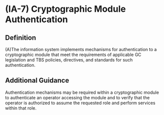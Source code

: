 
# (IA-7) Cryptographic Module Authentication

## Definition

(A)The information system implements mechanisms for authentication to a cryptographic module that meet the requirements of applicable GC legislation and TBS policies, directives, and standards for such authentication.

## Additional Guidance

Authentication mechanisms may be required within a cryptographic module to authenticate an operator accessing the module and to verify that the operator is authorized to assume the requested role and perform services within that role.
